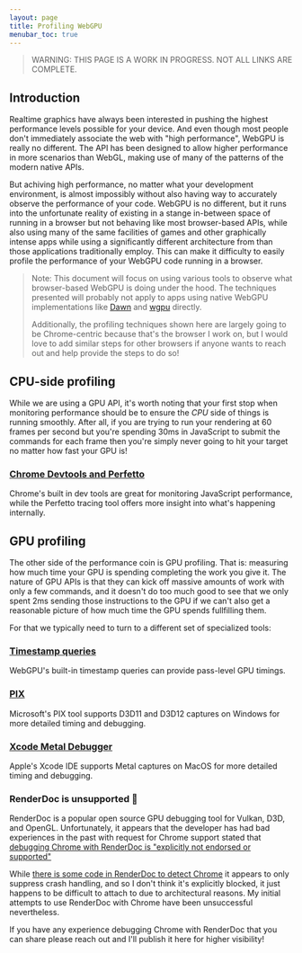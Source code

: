 ```yaml
---
layout: page
title: Profiling WebGPU
menubar_toc: true
---
```


> WARNING: THIS PAGE IS A WORK IN PROGRESS. NOT ALL LINKS ARE COMPLETE.

## Introduction

Realtime graphics have always been interested in pushing the highest performance levels possible for your device. And even though most people don't immediately associate the web with "high performance", WebGPU is really no different. The API has been designed to allow higher performance in more scenarios than WebGL, making use of many of the patterns of the modern native APIs.

But achiving high performance, no matter what your development environment, is almost impossibly without also having way to accurately observe the performance of your code. WebGPU is no different, but it runs into the unfortunate reality of existing in a stange in-between space of running in a browser but not behaving like most browser-based APIs, while also using many of the same facilities of games and other graphically intense apps while using a significantly different architecture from than those applications traditionally employ. This can make it difficulty to easily profile the performance of your WebGPU code running in a browser.

> Note: This document will focus on using various tools to observe what browser-based WebGPU is doing under the hood. The techniques presented will probably not apply to apps using native WebGPU implementations like [Dawn](https://dawn.googlesource.com/dawn) and [wgpu](https://wgpu.rs/) directly.
>
> Additionally, the profiling techniques shown here are largely going to be Chrome-centric because that's the browser I work on, but I would love to add similar steps for other browsers if anyone wants to reach out and help provide the steps to do so!

## CPU-side profiling

While we are using a GPU API, it's worth noting that your first stop when monitoring performance should be to ensure the _CPU_ side of things is running smoothly. After all, if you are trying to run your rendering at 60 frames per second but you're spending 30ms in JavaScript to submit the commands for each frame then you're simply never going to hit your target no matter how fast your GPU is!

### [Chrome Devtools and Perfetto](./chrome-devtools)

Chrome's built in dev tools are great for monitoring JavaScript performance, while the Perfetto tracing tool offers more insight into what's happening internally.

## GPU profiling

The other side of the performance coin is GPU profiling. That is: measuring how much time your GPU is spending completing the work you give it. The nature of GPU APIs is that they can kick off massive amounts of work with only a few commands, and it doesn't do too much good to see that we only spent 2ms sending those instructions to the GPU if we can't also get a reasonable picture of how much time the GPU spends fullfilling them.

For that we typically need to turn to a different set of specialized tools:

### [Timestamp queries](./timestamp-queries)

WebGPU's built-in timestamp queries can provide pass-level GPU timings.

### [PIX](./pix)

Microsoft's PIX tool supports D3D11 and D3D12 captures on Windows for more detailed timing and debugging.

### [Xcode Metal Debugger](./xcode)

Apple's Xcode IDE supports Metal captures on MacOS for more detailed timing and debugging.

### RenderDoc is unsupported 🥺

RenderDoc is a popular open source GPU debugging tool for Vulkan, D3D, and OpenGL. Unfortunately, it appears that the developer has had bad experiences in the past with request for Chrome support stated that [debugging Chrome with RenderDoc is "explicitly not endorsed or supported"](https://github.com/baldurk/renderdoc/issues/2030#issuecomment-682434299)

While [there is some code in RenderDoc to detect Chrome](https://github.com/baldurk/renderdoc/blob/aeaa2811f6afd411b260e740dce6208de4118e13/renderdoc/core/core.cpp#L316) it appears to only suppress crash handling, and so I don't think it's explicitly blocked, it just happens to be difficult to attach to due to architectural reasons. My initial attempts to use RenderDoc with Chrome have been unsuccessful nevertheless.

If you have any experience debugging Chrome with RenderDoc that you can share please reach out and I'll publish it here for higher visibility!


